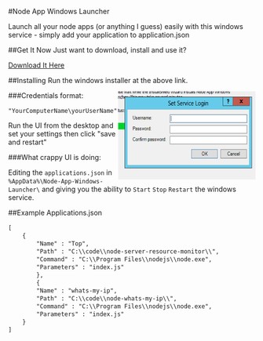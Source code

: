 #Node App Windows Launcher

Launch all your node apps (or anything I guess) easily with this windows service - simply add your application to application.json

##Get It Now
Just want to download, install and use it?

[Download It Here](http://j4m355.com/node-app-windows-launcher/)

##Installing
Run the windows installer at the above link. 

<img align="right" width="280" height="180" src="/library/fuck.png?raw=true">

###Credentials format:
    
	"YourComputerName\yourUserName"


Run the UI from the desktop and set your settings then click "save and restart"

###What crappy UI is doing:

Editing the ```applications.json``` in ```%AppData%\Node-App-Windows-Launcher\``` and giving you the ability to ```Start``` ```Stop``` ```Restart``` the windows service.


##Example Applications.json

    [
		{
			"Name" : "Top",
			"Path" : "C:\\code\\node-server-resource-monitor\\", 
			"Command" : "C:\\Program Files\\nodejs\\node.exe",
			"Parameters" : "index.js"
			},
			{
			"Name" : "whats-my-ip",
			"Path" : "C:\\code\\node-whats-my-ip\\", 
			"Command" : "C:\\Program Files\\nodejs\\node.exe",
			"Parameters" : "index.js"
		}
	]






